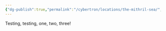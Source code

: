 ```yaml
---
{"dg-publish":true,"permalink":"/cybertron/locations/the-mithril-sea/","noteIcon":"default","created":"2025-03-24T17:23:46.620-04:00","updated":"2025-03-24T17:24:30.724-04:00"}
---
```

  
Testing, testing, one, two, three! 
